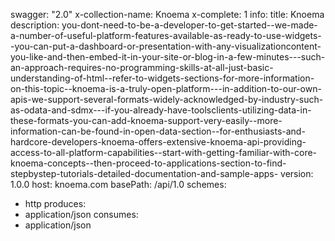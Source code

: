 swagger: "2.0"
x-collection-name: Knoema
x-complete: 1
info:
  title: Knoema
  description: you-dont-need-to-be-a-developer-to-get-started--we-made-a-number-of-useful-platform-features-available-as-ready-to-use-widgets--you-can-put-a-dashboard-or-presentation-with-any-visualizationcontent-you-like-and-then-embed-it-in-your-site-or-blog-in-a-few-minutes---such-an-approach-requires-no-programming-skills-at-all-just-basic-understanding-of-html--refer-to-widgets-sections-for-more-information-on-this-topic--knoema-is-a-truly-open-platform---in-addition-to-our-own-apis-we-support-several-formats-widely-acknowledged-by-industry-such-as-odata-and-sdmx---if-you-already-have-toolsclients-utilizing-data-in-these-formats-you-can-add-knoema-support-very-easily--more-information-can-be-found-in-open-data-section--for-enthusiasts-and-hardcore-developers-knoema-offers-extensive-knoema-api-providing-access-to-all-platform-capabilities--start-with-getting-familiar-with-core-knoema-concepts--then-proceed-to-applications-section-to-find-stepbystep-tutorials-detailed-documentation-and-sample-apps-
  version: 1.0.0
host: knoema.com
basePath: /api/1.0
schemes:
- http
produces:
- application/json
consumes:
- application/json